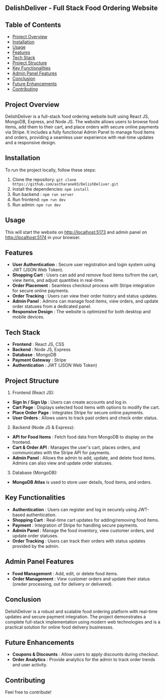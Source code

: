
## DelishDeliver - Full Stack Food Ordering Website

## Table of Contents

- [Project Overview](#project-overview)
- [Installation](#installation)
- [Usage](#usage)
- [Features](#features)
- [Tech Stack](#tech-stack)
- [Project Structure](#project-structure)
- [Key Functionalities](#key-functionalities)
- [Admin Panel Features](#admin-panel-features)
- [Conclusion](#conclusion)
- [Future Enhancements](#future-enhancements)
- [Contributing](#contributing)
    
## Project Overview
DelishDeliver is a full-stack food ordering website built using React JS, MongoDB, Express, and Node JS. The website allows users to browse food items, add them to their cart, and place orders with secure online payments via Stripe. It includes a fully functional Admin Panel to manage food items and orders, providing a seamless user experience with real-time updates and a responsive design.

## Installation
To run the project locally, follow these steps:

1. Clone the repository: `git clone  https://github.com/astharane03/DelishDeliver.git`
2. Install the dependencies: `npm install`
3. Run backend : `npm run server`
4. Run frontend: `npm run dev`
5. Run admin: `npm run dev`

## Usage
This will start the website on [http://localhost:5173](http://localhost:5173/)  and admin panel on [http://localhost:5174](http://localhost:5174/) in your browser.

## Features
- **User Authentication** : Secure user registration and login system using JWT (JSON Web Token).
- **Shopping Cart** : Users can add and remove food items to/from the cart, view items, and adjust quantities in real-time.
- **Order Placement** : Seamless checkout process with Stripe integration for secure online payments.
- **Order Tracking** : Users can view their order history and status updates.
- **Admin Panel** : Admins can manage food items, view orders, and update order statuses from a dedicated panel.
- **Responsive Design** : The website is optimized for both desktop and mobile devices.

## Tech Stack
- **Frontend** : React JS, CSS
- **Backend** : Node JS, Express
- **Database** : MongoDB 
- **Payment Gateway** : Stripe
- **Authentication** : JWT (JSON Web Token)

## Project Structure
1. Frontend (React JS):

- **Sign In / Sign Up** : Users can create accounts and log in.
- **Cart Page** : Displays selected food items with options to modify the cart.
- **Place Order Page** : Integrates Stripe for secure online payments.
- **User Orders** : Allows users to track past orders and check order status.

2. Backend (Node JS & Express):

- **API for Food Items** : Fetch food data from MongoDB to display on the frontend.
- **Cart & Order API** : Manages the user's cart, places orders, and communicates with the Stripe API for payments.
- **Admin Panel** : Allows the admin to add, update, and delete food items. Admins can also view and update order statuses.

3. Database (MongoDB):

- **MongoDB Atlas**  is used to store user details, food items, and orders.
  
## Key Functionalities
- **Authentication** : Users can register and log in securely using JWT-based authentication.
- **Shopping Cart** : Real-time cart updates for adding/removing food items.
- **Payment** : Integration of Stripe for handling secure payments.
- **Admin Panel** : Manage the food inventory, view customer orders, and update order statuses.
- **Order Tracking** : Users can track their orders with status updates provided by the admin.

## Admin Panel Features
- **Food Management** : Add, edit, or delete food items.
- **Order Management** : View customer orders and update their status (oreder processing, out for delivery or delivered).

## Conclusion
DelishDeliver is a robust and scalable food ordering platform with real-time updates and secure payment integration. The project demonstrates a complete full-stack implementation using modern web technologies and is a practical solution for online food delivery businesses.

## Future Enhancements

- **Coupons & Discounts** : Allow users to apply discounts during checkout.
- **Order Analytics** : Provide analytics for the admin to track order trends and user activity.

## Contributing
Feel free to contribute! 
